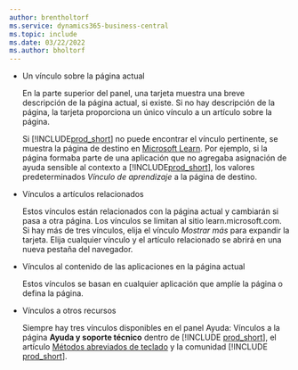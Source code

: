 ```yaml
---
author: brentholtorf
ms.service: dynamics365-business-central
ms.topic: include
ms.date: 03/22/2022
ms.author: bholtorf
---
```

- Un vínculo sobre la página actual

  En la parte superior del panel, una tarjeta muestra una breve descripción de la página actual, si existe. Si no hay descripción de la página, la tarjeta proporciona un único vínculo a un artículo sobre la página.  

  Si [!INCLUDE[prod_short](prod_short.md)] no puede encontrar el vínculo pertinente, se muestra la página de destino en [Microsoft Learn](/dynamics365/business-central). Por ejemplo, si la página formaba parte de una aplicación que no agregaba asignación de ayuda sensible al contexto a [!INCLUDE[prod_short](prod_short.md)], los valores predeterminados *Vínculo de aprendizaje* a la página de destino.  

- Vínculos a artículos relacionados

  Estos vínculos están relacionados con la página actual y cambiarán si pasa a otra página. Los vínculos se limitan al sitio learn.microsoft.com. Si hay más de tres vínculos, elija el vínculo *Mostrar más* para expandir la tarjeta. Elija cualquier vínculo y el artículo relacionado se abrirá en una nueva pestaña del navegador.  
- Vínculos al contenido de las aplicaciones en la página actual  

  Estos vínculos se basan en cualquier aplicación que amplíe la página o defina la página.  
- Vínculos a otros recursos

  Siempre hay tres vínculos disponibles en el panel Ayuda: Vínculos a la página **Ayuda y soporte técnico** dentro de [!INCLUDE [prod_short](prod_short.md)], el artículo [Métodos abreviados de teclado](../keyboard-shortcuts.md) y la comunidad [!INCLUDE [prod_short](prod_short.md)].  
